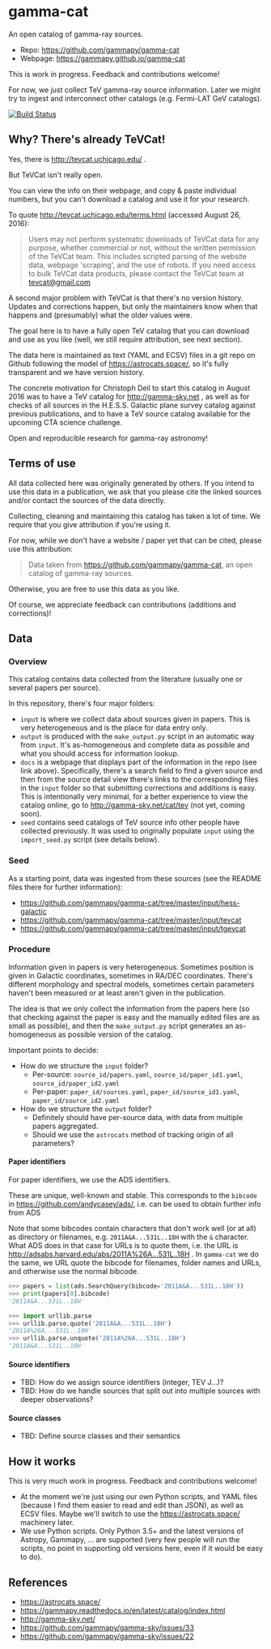 # gamma-cat

An open catalog of gamma-ray sources.

* Repo: https://github.com/gammapy/gamma-cat
* Webpage: https://gammapy.github.io/gamma-cat

This is work in progress.
Feedback and contributions welcome!

For now, we just collect TeV gamma-ray source information.
Later we might try to ingest and interconnect other catalogs
(e.g. Fermi-LAT GeV catalogs).

[![Build Status](https://travis-ci.org/gammapy/gamma-cat.svg?branch=master)](https://travis-ci.org/gammapy/gamma-cat)

## Why? There's already TeVCat!

Yes, there is http://tevcat.uchicago.edu/ .

But TeVCat isn't really open.

You can view the info on their webpage, and copy & paste individual
numbers, but you can't download a catalog and use it for your research.

To quote http://tevcat.uchicago.edu/terms.html (accessed August 26, 2016):

> Users may not perform systematic downloads of TeVCat data for any purpose, 
whether commercial or not, without the written permission of the
TeVCat team.  This includes scripted parsing of the website data,
webpage 'scraping', and the use of robots. If you need access to bulk 
TeVCat data products, please contact the TeVCat team at tevcat@gmail.com

A second major problem with TeVCat is that there's no version history.
Updates and corrections happen, but only the maintainers know when
that happens and (presumably) what the older values were.

The goal here is to have a fully open TeV catalog that you can download
and use as you like (well, we still require attribution, see next section).

The data here is maintained as text (YAML and ECSV) files in a git repo on Github
following the model of https://astrocats.space/, so it's fully transparent
and we have version history.

The concrete motivation for Christoph Deil to start this catalog in
August 2016 was to have a TeV catalog for http://gamma-sky.net ,
as well as for checks of all sources in the H.E.S.S. Galactic plane
survey catalog against previous publications, and to have a TeV
source catalog available for the upcoming CTA science challenge.

Open and reproducible research for gamma-ray astronomy!

## Terms of use

All data collected here was originally generated by others.
If you intend to use this data in a publication,
we ask that you please cite the linked sources and/or
contact the sources of the data directly.

Collecting, cleaning and maintaining this catalog has taken a lot
of time. We require that you give attribution if you're using it.

For now, while we don't have a website / paper yet that can be
cited, please use this attribution:

> Data taken from https://github.com/gammapy/gamma-cat,
> an open catalog of gamma-ray sources.

Otherwise, you are free to use this data as you like.

Of course, we appreciate feedback can contributions
(additions and corrections)!

## Data

### Overview

This catalog contains data collected from the literature
(usually one or several papers per source).

In this repository, there's four major folders:

* `input` is where we collect data about sources given in papers.
  This is very heterogeneous and is the place for data entry only.
* `output` is produced with the `make_output.py` script in an
  automatic way from `input`. It's as-homogeneous and complete data
  as possible and what you should access for information lookup.
* `docs` is a webpage that displays part of the information in the
  repo (see link above). Specifically, there's a search field to find
  a given source and then from the source detail view there's links
  to the corresponding files in the `input` folder so that
  submitting corrections and additions is easy.
  This is intentionally very minimal, for a better experience to
  view the catalog online, go to http://gamma-sky.net/cat/tev 
  (not yet, coming soon).
* `seed` contains seed catalogs of TeV source info other people have
  collected previously. It was used to originally populate `input`
  using the `import_seed.py` script (see details below).

### Seed

As a starting point, data was ingested from these sources
(see the README files there for further information):

* https://github.com/gammapy/gamma-cat/tree/master/input/hess-galactic
* https://github.com/gammapy/gamma-cat/tree/master/input/tevcat
* https://github.com/gammapy/gamma-cat/tree/master/input/tgevcat

### Procedure

Information given in papers is very heterogeneous. Sometimes position
is given in Galactic coordinates, sometimes in RA/DEC coordinates.
There's different morphology and spectral models, sometimes certain
parameters haven't been measured or at least aren't given in the publication.

The idea is that we only collect the information from the papers here
(so that checking against the paper is easy and the manually
edited files are as small as possible), and then the `make_output.py`
script generates an as-homogeneous as possible version of the catalog.

Important points to decide:

* How do we structure the `input` folder?
  * Per-source: `source_id/papers.yaml`, `source_id/paper_id1.yaml`, `source_id/paper_id2.yaml`
  * Per-paper: `paper_id/sources.yaml`, `paper_id/source_id1.yaml`, `paper_id/source_id2.yaml`
* How do we structure the `output` folder?
  * Definitely should have per-source data, with data from multiple
    papers aggregated.
  * Should we use the `astrocats` method of tracking origin of all parameters?

#### Paper identifiers

For paper identifiers, we use the ADS identifiers.

  These are unique, well-known and stable.
  This corresponds to the `bibcode` in https://github.com/andycasey/ads/,
  i.e. can be used to obtain further info from ADS

  Note that some bibcodes contain characters that don't work well
  (or at all) as directory or filenames, e.g. `2011A&A...531L..18H`
  with the `&` character. 
  What ADS does in that case for URLs is to quote them, i.e.
  the URL is http://adsabs.harvard.edu/abs/2011A%26A...531L..18H . 
  In `gamma-cat` we do the same, we URL quote the bibcode for filenames,
  folder names and URLs, and otherwise use the normal bibcode.
  
  ```python
  >>> papers = list(ads.SearchQuery(bibcode='2011A&A...531L..18H'))
  >>> print(papers[0].bibcode)
  '2011A&A...531L..18H'

  >>> import urllib.parse
  >>> urllib.parse.quote('2011A&A...531L..18H')
  '2011A%26A...531L..18H'
  >>> urllib.parse.unquote('2011A%26A...531L..18H')
  '2011A&A...531L..18H'
  ```

#### Source identifiers

* TBD: How do we assign source identifiers (integer, TEV J...)?
* TBD: How do we handle sources that split out into multiple sources
  with deeper observations?

#### Source classes


* TBD: Define source classes and their semantics


## How it works

This is very much work in progress.
Feedback and contributions welcome!

* At the moment we're just using our own Python scripts,
  and YAML files (because I find them easier to read and edit than JSON),
  as well as ECSV files.
  Maybe we'll switch to use the https://astrocats.space/ machinery later.
* We use Python scripts. Only Python 3.5+ and the latest versions of
  Astropy, Gammapy, ... are supported (very few people will run the scripts,
  no point in supporting old versions here, even if it would be easy to do).

## References

* https://astrocats.space/
* https://gammapy.readthedocs.io/en/latest/catalog/index.html
* http://gamma-sky.net/
* https://github.com/gammapy/gamma-sky/issues/33
* https://github.com/gammapy/gamma-sky/issues/22

